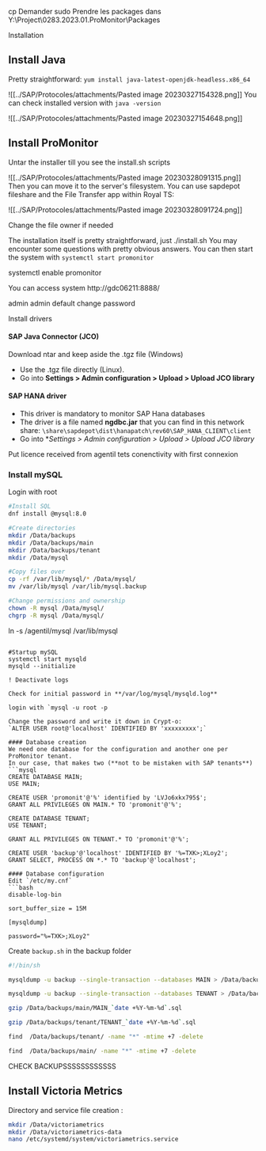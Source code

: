 cp
Demander sudo
Prendre les packages dans
Y:\Project\0283.2023.01.ProMonitor\Packages

Installation

## Install Java
Pretty straightforward:
`yum install java-latest-openjdk-headless.x86_64`

![[../SAP/Protocoles/attachments/Pasted image 20230327154328.png]]
You can check installed version with `java -version`

![[../SAP/Protocoles/attachments/Pasted image 20230327154648.png]] 
## Install ProMonitor


Untar the installer till you see the install.sh scripts

![[../SAP/Protocoles/attachments/Pasted image 20230328091315.png]]
Then you can move it to the server's filesystem. You can use sapdepot fileshare and the File Transfer app within Royal TS:

![[../SAP/Protocoles/attachments/Pasted image 20230328091724.png]]

Change the file owner if needed

The installation itself is pretty straightforward, just ./install.sh
You may encounter some questions with pretty obvious answers.
You can then start the system with `systemctl start promonitor`

systemctl enable promonitor

You can access system http://gdc06211:8888/

admin admin default
change password

Install drivers
#### SAP Java Connector (JCO)
Download 
ntar and keep aside the .tgz file (Windows)
- Use the .tgz file directly (Linux).
- Go into **Settings > Admin configuration > Upload > Upload JCO library**
#### SAP HANA driver
- This driver is mandatory to monitor SAP Hana databases
- The driver is a file named **ngdbc.jar** that you can find in this network share:  `\share\sapdepot\dist\hanapatch\rev60\SAP_HANA_CLIENT\client`
- Go into **Settings > Admin configuration > Upload > Upload JCO library*

Put licence received from agentil
tets conenctivity with first connexion

### Install mySQL
Login with root
```bash
#Install SQL
dnf install @mysql:8.0

#Create directories
mkdir /Data/backups
mkdir /Data/backups/main
mkdir /Data/backups/tenant
mkdir /Data/mysql

#Copy files over
cp -rf /var/lib/mysql/* /Data/mysql/
mv /var/lib/mysql /var/lib/mysql.backup

#Change permissions and ownership
chown -R mysql /Data/mysql/
chgrp -R mysql /Data/mysql/

```
ln -s /agentil/mysql /var/lib/mysql
```

#Startup mySQL
systemctl start mysqld
mysqld --initialize

! Deactivate logs

Check for initial password in **/var/log/mysql/mysqld.log**

login with `mysql -u root -p

Change the password and write it down in Crypt-o:
`ALTER USER root@'localhost' IDENTIFIED BY 'xxxxxxxxx';`

#### Database creation
We need one database for the configuration and another one per ProMonitor tenant.
In our case, that makes two (**not to be mistaken with SAP tenants**)
```mysql
CREATE DATABASE MAIN;
USE MAIN;

CREATE USER 'promonit'@'%' identified by 'LVJo6xkx795$';
GRANT ALL PRIVILEGES ON MAIN.* TO 'promonit'@'%';

CREATE DATABASE TENANT;
USE TENANT;

GRANT ALL PRIVILEGES ON TENANT.* TO 'promonit'@'%';

CREATE USER 'backup'@'localhost' IDENTIFIED BY '%=TXK>;XLoy2';
GRANT SELECT, PROCESS ON *.* TO 'backup'@'localhost';

#### Database configuration
Edit `/etc/my.cnf`
```bash
disable-log-bin

sort_buffer_size = 15M

[mysqldump]

password="%=TXK>;XLoy2"
```

Create `backup.sh` in the backup folder


```bash
#!/bin/sh

mysqldump -u backup --single-transaction --databases MAIN > /Data/backups/main/MAIN_`date +%Y-%m-%d`.sql

mysqldump -u backup --single-transaction --databases TENANT > /Data/backups/tenant/TENANT_`date +%Y-%m-%d`.sql

gzip /Data/backups/main/MAIN_`date +%Y-%m-%d`.sql

gzip /Data/backups/tenant/TENANT_`date +%Y-%m-%d`.sql

find  /Data/backups/tenant/ -name "*" -mtime +7 -delete

find  /Data/backups/main/ -name "*" -mtime +7 -delete
```
CHECK BACKUPSSSSSSSSSSSS

## Install Victoria Metrics
Directory and service file creation :
```bash
mkdir /Data/victoriametrics
mkdir /Data/victoriametrics-data
nano /etc/systemd/system/victoriametrics.service



